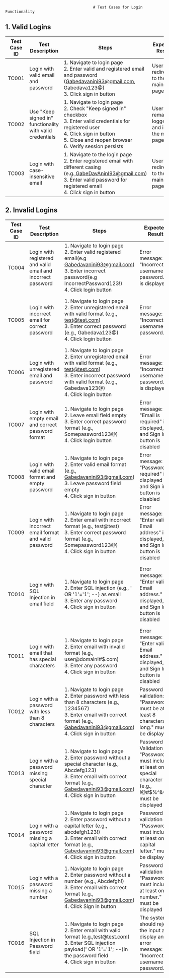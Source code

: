 

                                           # Test Cases for Login Functionality

## 1. Valid Logins

| Test Case ID | Test Description                                          | Steps                                                                                                                                                                                                     | Expected Result                                | Actual Result                                   |
| ------------ | --------------------------------------------------------- | --------------------------------------------------------------------------------------------------------------------------------------------------------------------------------------------------------- | ---------------------------------------------- | ----------------------------------------------- |
| TC001        | Login with valid email and password                       | 1. Navigate to login page<br>2. Enter valid and registered email and password (Gabedavanini93@gmail.com, Gabedava123@)<br>3. Click sign in button                                                         | User is redirected to the main page            | User was able to login in the system and  redirected to the main page                |
| TC002        | Use "Keep signed in" functionality with valid credentials | 1. Navigate to login page<br>2. Check "Keep signed in" checkbox<br>3. Enter valid credentials for registered user<br>4. Click sign in button<br>5. Close and reopen browser<br>6. Verify session persists | User remains logged in and is on the main page | User opened main page directly,without needing to log in again |
| TC003        | Login with case-insensitive email                         | 1. Navigate to the login page<br>2. Enter registered email with different casing (e.g.,GabeDavAninI93@gmail.com)<br>3. Enter valid password for registered email<br>4. Click sign in button               | User is redirected to the main page            | User was able to log in in the system,regardless case-insensitive email                |

## 2. Invalid Logins

| Test Case ID | Test Description                                             | Steps                                                                                                                                                                                           | Expected Result                                                                                                 | Actual Result                                                                                                                                             |
| ------------ | ------------------------------------------------------------ | ----------------------------------------------------------------------------------------------------------------------------------------------------------------------------------------------- | --------------------------------------------------------------------------------------------------------------- | --------------------------------------------------------------------------------------------------------------------------------------------------------- |
| TC004        | Login with registered and valid email and incorrect password | 1. Navigate to login page<br>2. Enter valid registered email(e.g Gabedavanini93@gmail.com)<br>3. Enter incorrect password(e.g IncorrectPassword123!)<br>4. Click login button                                                                            | Error message: "Incorrect username or password." is displayed                                                   | Error message was correctly displayed,because of incorrect password user was not logged in the system                                                                                                                  |
| TC005        | Login with incorrect email for correct password              | 1. Navigate to login page<br>2. Enter unregistered email with valid format (e.g., test@test.com)<br>3. Enter correct password (e.g., Gabedava123@)<br>4. Click login button                     | Error message: "Incorrect username or password."                                                                | Error message was correctly displayed,user was not logged in the system,because of incorrct credentials                                                                                                                   |
| TC006        | Login with unregistered email and password                   | 1. Navigate to login page<br>2. Enter unregistered email with valid format (e.g., test@test.com)<br>3. Enter incorrect password with valid format (e.g., Gabedava123@)<br>4. Click login button | Error message: "Incorrect username or password." is displayed                                                   | "Incorrect username or password" was displayed,because of the unregistered credentials                                                                                                          |
| TC007        | Login with empty email and correct password format           | 1. Navigate to login page<br>2. Leave email field empty<br>3. Enter correct password format (e.g., Somepassword123@)<br>4. Click login button                                                   | Error message: "Email is required" is displayed, and Sign In button is disabled                                 | Sign in button is disabled and "Email is required" validation is displayed,because system doesn't allow empty email field                                                                         |
| TC008        | Login with valid email format and empty password             | 1. Navigate to login page<br>2. Enter valid email format (e.g., Gabedavanini93@gmail.com)<br>3. Leave password field empty<br>4. Click sign in button                                           | Error message: "Password is required" is displayed and Sign in button is disabled                               | "Password is required" validation is displayed and Sign in button is disabled,because empty password is not allowed                                                                           |
| TC009        | Login with incorrect email format and valid password         | 1. Navigate to login page<br>2. Enter email with incorrect format (e.g., test@test)<br>3. Enter correct password format (e.g., Somepassword123@)<br>4. Click sign in button                     | Error message: "Enter valid Email address" is displayed, and Sign In button is disabled                         | "Enter valid Email address" validation is displayed and Sign in button is disabled,because email format is incorrect.                                                                       |
| TC010        | Login with SQL Injection in email field                      | 1. Navigate to login page<br>2. Enter SQL injection (e.g., ' OR '1'='1'; --) as email<br>3. Enter any password<br>4. Click sign in button                                                       | Error message: "Enter valid Email address." is displayed, and Sign In button is disabled                        | User is not able to log in with SQL Injection commands and Error message: "Enter valid Email address." is displayed,as well as Sign in button is disabled |
| TC011        | Login with email that has special characters                 | 1. Navigate to login page<br>2. Enter email with invalid format (e.g., user@domain!#$.com)<br>3. Enter any password<br>4. Click sign in button                                                  | Error message: "Enter valid Email address." is displayed, and Sign In button is disabled                        | Error message: "Enter valid Email address." is displayed, and Sign In button is disabled                                                                  |
| TC012      | Login with a password with less than 8 characters            | 1. Navigate to login page<br>2. Enter password with less than 8 characters (e.g., 1234567)<br>3. Enter email with correct format (e.g., Gabedavanini93@gmail.com)<br>4. Click sign in button    | Password validation: "Password must be at least 8 characters long." must be displayed                           | Error message: "Incorrect username or password." is displayed                                                                                             |
| TC013        | Login with a password missing special character              | 1. Navigate to login page<br>2. Enter password without a special character (e.g., Abcdefg123)<br>3. Enter email with correct format (e.g., Gabedavanini93@gmail.com)<br>4. Click sign in button | Password Validation "Password must include at least one special character (e.g., !@#$%^&\*)." must be displayed | Error message: "Incorrect username or password." is displayed                                                                                             |
| TC014        | Login with a password missing a capital letter               | 1. Navigate to login page<br>2. Enter password without a capital letter (e.g., abcdefgh123!)<br>3. Enter email with correct format (e.g., Gabedavanini93@gmail.com)<br>4. Click sign in button  | Password validation "Password must include at least one capital letter." must be displayed                      | Error message: "Incorrect username or password." is displayed                                                                                             |
| TC015        | Login with a password missing a number                       | 1. Navigate to login page<br>2. Enter password without a number (e.g., Abcdefgh!)<br>3. Enter email with correct format (e.g., Gabedavanini93@gmail.com)<br>4. Click Sign in button             | Password validation "Password must include at least one number." must be displayed                              | Error message: "Incorrect username or password." is displayed                                                                                             |
| TC016        | SQL Injection in Password field                              | 1. Navigate to login page<br>2. Enter email with valid format (e.g.,test@test.com)<br>3. Enter SQL injection payload(' OR '1'='1'; --)in the password field<br>4. Click sign in button          | The system should reject the input and display an error message: "Incorrect username or password."              | Error message: "Enter valid Email address." is displayed, and Sign In button is disabled                                                                  |
